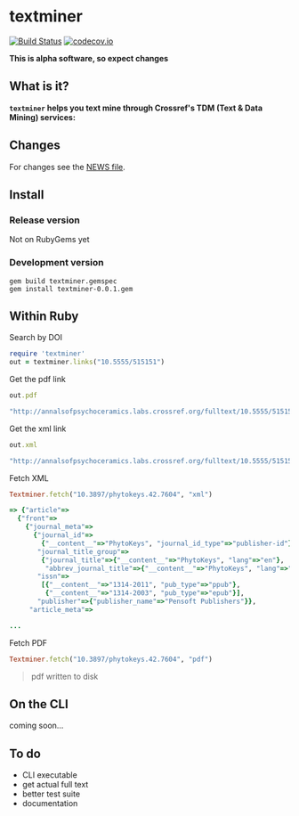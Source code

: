 textminer
=========

[![Build Status](https://api.travis-ci.org/sckott/textminer.png)](https://travis-ci.org/sckott/textminer)
[![codecov.io](http://codecov.io/github/sckott/textminer/coverage.svg?branch=master)](http://codecov.io/github/sckott/textminer?branch=master)

__This is alpha software, so expect changes__

## What is it?

__`textminer` helps you text mine through Crossref's TDM (Text & Data Mining) services:__

## Changes

For changes see the [NEWS file](https://github.com/sckott/textminer/blob/master/NEWS.md).

## Install

### Release version

Not on RubyGems yet

### Development version

```
gem build textminer.gemspec
gem install textminer-0.0.1.gem
```

## Within Ruby

Search by DOI

```ruby
require 'textminer'
out = textminer.links("10.5555/515151")
```

Get the pdf link

```ruby
out.pdf
```

```ruby
"http://annalsofpsychoceramics.labs.crossref.org/fulltext/10.5555/515151.pdf"
```

Get the xml link

```ruby
out.xml
```

```ruby
"http://annalsofpsychoceramics.labs.crossref.org/fulltext/10.5555/515151.xml"
```

Fetch XML

```ruby
Textminer.fetch("10.3897/phytokeys.42.7604", "xml")
```

```ruby
=> {"article"=>
  {"front"=>
    {"journal_meta"=>
      {"journal_id"=>
        {"__content__"=>"PhytoKeys", "journal_id_type"=>"publisher-id"},
       "journal_title_group"=>
        {"journal_title"=>{"__content__"=>"PhytoKeys", "lang"=>"en"},
         "abbrev_journal_title"=>{"__content__"=>"PhytoKeys", "lang"=>"en"}},
       "issn"=>
        [{"__content__"=>"1314-2011", "pub_type"=>"ppub"},
         {"__content__"=>"1314-2003", "pub_type"=>"epub"}],
       "publisher"=>{"publisher_name"=>"Pensoft Publishers"}},
     "article_meta"=>

...
```

Fetch PDF

```ruby
Textminer.fetch("10.3897/phytokeys.42.7604", "pdf")
```

> pdf written to disk

## On the CLI

coming soon...

## To do

* CLI executable
* get actual full text
* better test suite
* documentation
